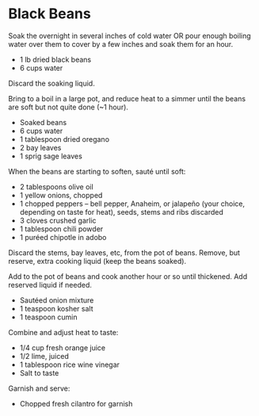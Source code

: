 Black Beans
===========

Soak the overnight in several inches of cold water OR pour enough boiling water
over them to cover by a few inches and soak them for an hour.

- 1 lb dried black beans
- 6 cups water

Discard the soaking liquid.

Bring to a boil in a large pot, and reduce heat to a simmer until the beans are
soft but not quite done (~1 hour).

- Soaked beans
- 6 cups water
- 1 tablespoon dried oregano
- 2 bay leaves
- 1 sprig sage leaves

When the beans are starting to soften, sauté until soft:

- 2 tablespoons olive oil
- 1 yellow onions, chopped
- 1 chopped peppers – bell pepper, Anaheim, or jalapeño (your choice, depending
  on taste for heat), seeds, stems and ribs discarded
- 3 cloves crushed garlic
- 1 tablespoon chili powder
- 1 puréed chipotle in adobo

Discard the stems, bay leaves, etc, from the pot of beans. Remove, but reserve,
extra cooking liquid (keep the beans soaked).

Add to the pot of beans and cook another hour or so until thickened. Add
reserved liquid if needed.

- Sautéed onion mixture
- 1 teaspoon kosher salt
- 1 teaspoon cumin

Combine and adjust heat to taste:

- 1/4 cup fresh orange juice
- 1/2 lime, juiced
- 1 tablespoon rice wine vinegar
- Salt to taste

Garnish and serve:

- Chopped fresh cilantro for garnish
